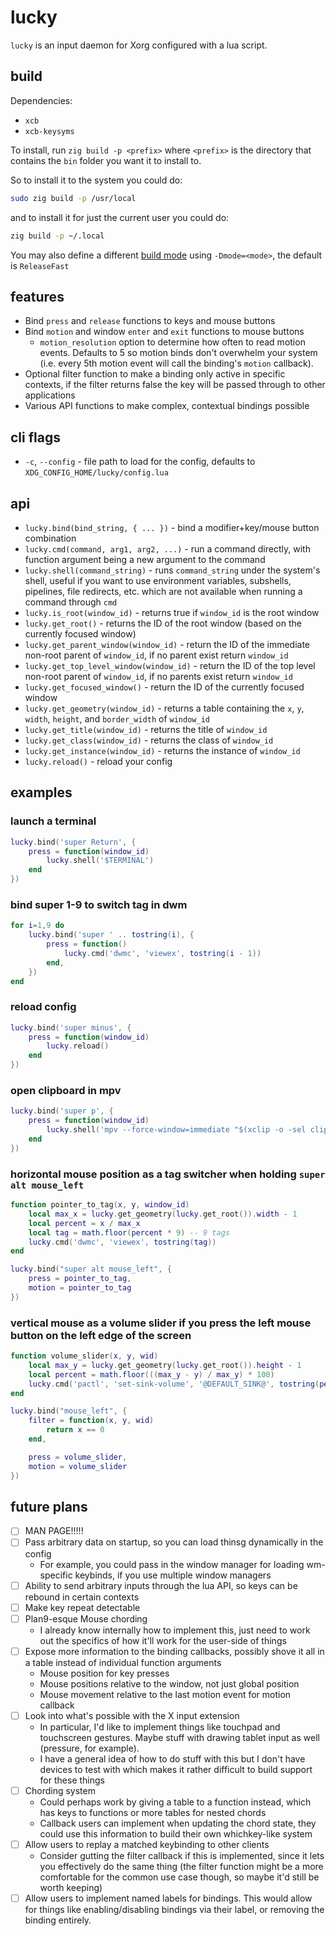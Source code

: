 # lucky
`lucky` is an input daemon for Xorg configured with a lua script.

## build
Dependencies:
- `xcb`
- `xcb-keysyms`

To install, run `zig build -p <prefix>` where `<prefix>` is the directory that contains the `bin` folder you want it to install to.

So to install it to the system you could do:
```sh
sudo zig build -p /usr/local
```
and to install it for just the current user you could do:
```sh
zig build -p ~/.local
```

You may also define a different [build mode](https://ziglang.org/documentation/master/#Build-Mode) using `-Dmode=<mode>`, the default is `ReleaseFast`

## features
- Bind `press` and `release` functions to keys and mouse buttons
- Bind `motion` and window `enter` and `exit` functions to mouse buttons
    - `motion_resolution` option to determine how often to read motion events. Defaults to 5 so motion binds don't overwhelm your system (i.e. every 5th motion event will call the binding's `motion` callback).
- Optional filter function to make a binding only active in specific contexts, if the filter returns false the key will be passed through to other applications
- Various API functions to make complex, contextual bindings possible

## cli flags
- `-c`, `--config` - file path to load for the config, defaults to `XDG_CONFIG_HOME/lucky/config.lua`

## api
- `lucky.bind(bind_string, { ... })` - bind a modifier+key/mouse button combination
- `lucky.cmd(command, arg1, arg2, ...)` - run a command directly, with function argument being a new argument to the command
- `lucky.shell(command_string)` - runs `command_string` under the system's shell, useful if you want to use environment variables, subshells, pipelines, file redirects, etc. which are not available when running a command through `cmd`
- `lucky.is_root(window_id)` - returns true if `window_id` is the root window
- `lucky.get_root()` - returns the ID of the root window (based on the currently focused window)
- `lucky.get_parent_window(window_id)` - return the ID of the immediate non-root parent of `window_id`, if no parent exist return `window_id`
- `lucky.get_top_level_window(window_id)` - return the ID of the top level non-root parent of `window_id`, if no parents exist return `window_id`
- `lucky.get_focused_window()` - return the ID of the currently focused window
- `lucky.get_geometry(window_id)` - returns a table containing the `x`, `y`, `width`, `height`, and `border_width` of `window_id`
- `lucky.get_title(window_id)` - returns the title of `window_id`
- `lucky.get_class(window_id)` - returns the class of `window_id`
- `lucky.get_instance(window_id)` - returns the instance of `window_id`
- `lucky.reload()` - reload your config

## examples
### launch a terminal
```lua
lucky.bind('super Return', {
    press = function(window_id)
        lucky.shell('$TERMINAL')
    end
})
```

### bind super 1-9 to switch tag in dwm
```lua
for i=1,9 do
    lucky.bind('super ' .. tostring(i), {
        press = function()
            lucky.cmd('dwmc', 'viewex', tostring(i - 1))
        end,
    })
end
```

### reload config
```lua
lucky.bind('super minus', {
    press = function(window_id)
        lucky.reload()
    end
})
```

### open clipboard in mpv
```lua 
lucky.bind('super p', {
    press = function(window_id)
        lucky.shell('mpv --force-window=immediate "$(xclip -o -sel clip)"')
    end
})
```

### horizontal mouse position as a tag switcher when holding `super alt mouse_left`
```lua
function pointer_to_tag(x, y, window_id)
    local max_x = lucky.get_geometry(lucky.get_root()).width - 1
    local percent = x / max_x
    local tag = math.floor(percent * 9) -- 9 tags
    lucky.cmd('dwmc', 'viewex', tostring(tag))
end

lucky.bind("super alt mouse_left", {
    press = pointer_to_tag,
    motion = pointer_to_tag
})
```

### vertical mouse as a volume slider if you press the left mouse button on the left edge of the screen
```lua
function volume_slider(x, y, wid)
    local max_y = lucky.get_geometry(lucky.get_root()).height - 1
    local percent = math.floor(((max_y - y) / max_y) * 100)
    lucky.cmd('pactl', 'set-sink-volume', '@DEFAULT_SINK@', tostring(percent) .. '%')
end

lucky.bind("mouse_left", {
    filter = function(x, y, wid)
        return x == 0
    end,

    press = volume_slider,
    motion = volume_slider
})
```

## future plans
- [ ] MAN PAGE!!!!!
- [ ] Pass arbitrary data on startup, so you can load thinsg dynamically in the config
    - For example, you could pass in the window manager for loading wm-specific keybinds, if you use multiple window managers
- [ ] Ability to send arbitrary inputs through the lua API, so keys can be rebound in certain contexts
- [ ] Make key repeat detectable
- [ ] Plan9-esque Mouse chording
    - I already know internally how to implement this, just need to work out the specifics of how it'll work for the user-side of things
- [ ] Expose more information to the binding callbacks, possibly shove it all in a table instead of individual function arguments
    - Mouse position for key presses
    - Mouse positions relative to the window, not just global position
    - Mouse movement relative to the last motion event for motion callback
- [ ] Look into what's possible with the X input extension
    - In particular, I'd like to implement things like touchpad and touchscreen gestures. Maybe stuff with drawing tablet input as well (pressure, for example).
    - I have a general idea of how to do stuff with this but I don't have devices to test with which makes it rather difficult to build support for these things
- [ ] Chording system
    - Could perhaps work by giving a table to a function instead, which has keys to functions or more tables for nested chords
    - Callback users can implement when updating the chord state, they could use this information to build their own whichkey-like system
- [ ] Allow users to replay a matched keybinding to other clients
    - Consider gutting the filter callback if this is implemented, since it lets you effectively do the same thing (the filter function might be a more comfortable for the common use case though, so maybe it'd still be worth keeping)
- [ ] Allow users to implement named labels for bindings. This would allow for things like enabling/disabling bindings via their label, or removing the binding entirely.
